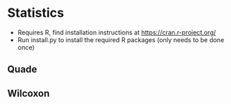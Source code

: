 # Statistics
- Requires R, find installation instructions at https://cran.r-project.org/
- Run install.py to install the required R packages (only needs to be done once)

## Quade

## Wilcoxon